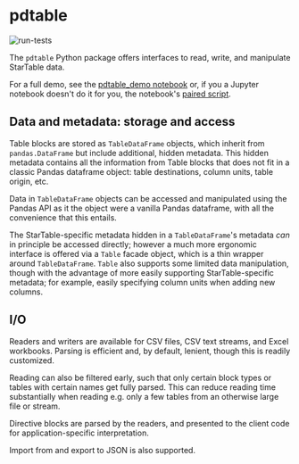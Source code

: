 # pdtable

![run-tests](https://github.com/startable/pdtable/workflows/run-tests/badge.svg)

The `pdtable` Python package offers interfaces to read, write, and manipulate StarTable data. 

For a full demo, see the [pdtable_demo notebook](examples/pdtable_demo.ipynb) or, if you a Jupyter notebook doesn't do it for you, the notebook's [paired script](examples/pdtable_demo.py).

## Data and metadata: storage and access

Table blocks are stored as `TableDataFrame` objects, which inherit from `pandas.DataFrame` but include additional, hidden metadata. This hidden metadata contains all the information from Table blocks that does not fit in a classic Pandas dataframe object: table destinations, column units, table origin, etc. 

Data in `TableDataFrame` objects can be accessed and manipulated using the Pandas API as it the object were a vanilla Pandas dataframe, with all the convenience that this entails. 

The StarTable-specific metadata hidden in a `TableDataFrame`'s metadata *can* in principle be accessed directly; however a much more ergonomic interface is offered via a `Table` facade object, which is a thin wrapper around `TableDataFrame`.  `Table` also supports some limited data manipulation, though with the advantage of more easily supporting StarTable-specific metadata; for example, easily specifying column units when adding new columns. 

## I/O

Readers and writers are available for CSV files, CSV text streams, and Excel workbooks. Parsing is efficient and, by default, lenient, though this is readily customized. 

Reading can also be filtered early, such that only certain block types or tables with certain names get fully parsed. This can reduce reading time substantially when reading e.g. only a few tables from an otherwise large file or stream.

Directive blocks are parsed by the readers, and presented to the client code for application-specific interpretation. 

Import from and export to JSON is also supported. 


